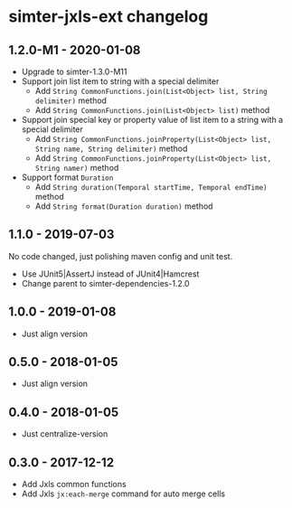 # simter-jxls-ext changelog

## 1.2.0-M1 - 2020-01-08

- Upgrade to simter-1.3.0-M11
- Support join list item to string with a special delimiter
    - Add `String CommonFunctions.join(List<Object> list, String delimiter)` method
    - Add `String CommonFunctions.join(List<Object> list)` method
- Support join special key or property value of list item to a string with a special delimiter
    - Add `String CommonFunctions.joinProperty(List<Object> list, String name, String delimiter)` method
    - Add `String CommonFunctions.joinProperty(List<Object> list, String namer)` method
- Support format `Duration`
    - Add `String duration(Temporal startTime, Temporal endTime)` method
    - Add `String format(Duration duration)` method

## 1.1.0 - 2019-07-03

No code changed, just polishing maven config and unit test.

- Use JUnit5|AssertJ instead of JUnit4|Hamcrest
- Change parent to simter-dependencies-1.2.0

## 1.0.0 - 2019-01-08

- Just align version

## 0.5.0 - 2018-01-05

- Just align version

## 0.4.0 - 2018-01-05

- Just centralize-version

## 0.3.0 - 2017-12-12

- Add Jxls common functions
- Add Jxls `jx:each-merge` command for auto merge cells